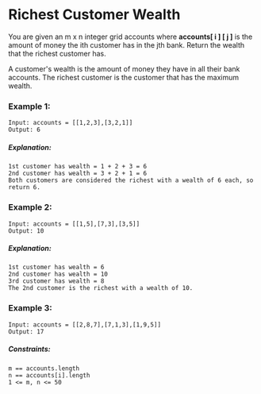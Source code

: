 # Richest Customer Wealth

You are given an m x n integer grid accounts where **accounts[ i ] [ j ]** is the amount of money the ith customer has in the jth bank. Return the wealth that the richest customer has.

A customer's wealth is the amount of money they have in all their bank accounts. The richest customer is the customer that has the maximum wealth.

### Example 1:
    Input: accounts = [[1,2,3],[3,2,1]]
    Output: 6
##### Explanation: 
    1st customer has wealth = 1 + 2 + 3 = 6
    2nd customer has wealth = 3 + 2 + 1 = 6
    Both customers are considered the richest with a wealth of 6 each, so return 6.


### Example 2:
    Input: accounts = [[1,5],[7,3],[3,5]]
    Output: 10
##### Explanation: 
    1st customer has wealth = 6
    2nd customer has wealth = 10 
    3rd customer has wealth = 8
    The 2nd customer is the richest with a wealth of 10.


### Example 3:
    Input: accounts = [[2,8,7],[7,1,3],[1,9,5]]
    Output: 17


##### Constraints:
    m == accounts.length
    n == accounts[i].length
    1 <= m, n <= 50
